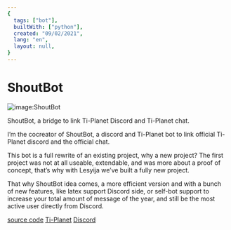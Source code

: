 ```yaml
---
{
  tags: ["bot"],
  builtWith: ["python"],
  created: "09/02/2021",
  lang: "en",
  layout: null,
}
---
```


# ShoutBot

![image:ShoutBot](https://i.imgur.com/oeHZ7A9.png)

ShoutBot, a bridge to link Ti-Planet Discord and Ti-Planet chat.

I’m the cocreator of ShoutBot, a discord and Ti-Planet bot to link official Ti-Planet discord and the official chat.

This bot is a full rewrite of an existing project, why a new project? The first project was not at all useable, extendable, and was more about a proof of concept, that’s why with Lesyija we’ve built a fully new project.

That why ShoutBot idea comes, a more efficient version and with a bunch of new features, like latex support Discord side, or self-bot support to increase your total amount of message of the year, and still be the most active user directly from Discord.

[source code](https://github.com/TI-Planet/ShoutBot)
[Ti-Planet](https://tiplanet.org/)
[Discord](https://discord.gg/AfBEHub)
